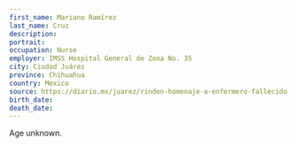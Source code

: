```yaml
---
first_name: Mariano Ramírez
last_name: Cruz
description: 
portrait: 
occupation: Nurse
employer: IMSS Hospital General de Zona No. 35
city: Ciudad Juárez
province: Chihuahua
country: Mexico
source: https://diario.mx/juarez/rinden-homenaje-a-enfermero-fallecido-20200516-1663647.html
birth_date: 
death_date: 
---
```


Age unknown.